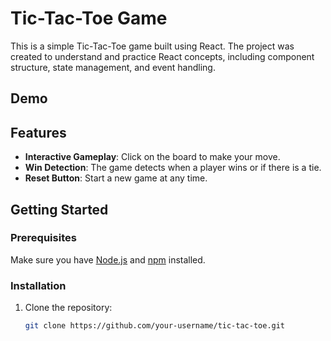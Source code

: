 # Tic-Tac-Toe Game

This is a simple Tic-Tac-Toe game built using React. The project was created to understand and practice React concepts, including component structure, state management, and event handling.

## Demo

## Features

- **Interactive Gameplay**: Click on the board to make your move.
- **Win Detection**: The game detects when a player wins or if there is a tie.
- **Reset Button**: Start a new game at any time.

## Getting Started

### Prerequisites

Make sure you have [Node.js](https://nodejs.org/) and [npm](https://www.npmjs.com/) installed.

### Installation

1. Clone the repository:

   ```bash
   git clone https://github.com/your-username/tic-tac-toe.git
